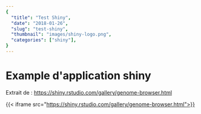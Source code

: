 ```yaml
---
{
  "title": "Test Shiny",
  "date": "2018-01-26",
  "slug": "test-shiny",
  "thumbnail": "images/shiny-logo.png",
  "categories": ["shiny"],
}
---
```


# Example d'application shiny 

Extrait de : https://shiny.rstudio.com/gallery/genome-browser.html

{{< iframe src="https://shiny.rstudio.com/gallery/genome-browser.html">}}

